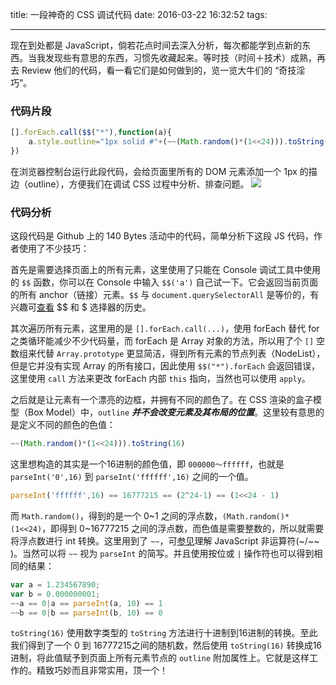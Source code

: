 title: 一段神奇的 CSS 调试代码
date: 2016-03-22 16:32:52
tags:

---
现在到处都是 JavaScript，倘若花点时间去深入分析，每次都能学到点新的东西。当我发现些有意思的东西，习惯先收藏起来。等时技（时间＋技术）成熟，再去 Review 他们的代码，看一看它们是如何做到的，览一览大牛们的 “奇技淫巧”。
<!-- more -->
### 代码片段

```js
[].forEach.call($$("*"),function(a){
    a.style.outline="1px solid #"+(~~(Math.random()*(1<<24))).toString(16);
})
```
在浏览器控制台运行此段代码，会给页面里所有的 DOM 元素添加一个 1px 的描边（outline），方便我们在调试 CSS 过程中分析、排查问题。
![](http://ww1.sinaimg.cn/large/6057861cgy1fbzi0vggl6j21kw0vyq8s.jpg)


### 代码分析
这段代码是 Github 上的 140 Bytes 活动中的代码，简单分析下这段 JS 代码，作者使用了不少技巧：

首先是需要选择页面上的所有元素，这里使用了只能在 Console 调试工具中使用的 `$$` 函数，你可以在 Console 中输入 `$$('a')` 自己试一下。它会返回当前页面的所有 anchor（链接）元素。`$$` 与 `document.querySelectorAll` 是等价的，有兴趣可[查看](http://ourjs.com/detail/54ab768a5695544119000007) $$ 和 $ 选择器的历史。

其次遍历所有元素，这里用的是 `[].forEach.call(...)`，使用 forEach 替代 for 之类循环能减少不少代码量，而 forEach 是 Array 对象的方法，所以用了个 `[]` 空数组来代替 `Array.prototype` 更显简洁，得到所有元素的节点列表（NodeList），但是它并没有实现 Array 的所有接口，因此使用 `$$("*").forEach` 会返回错误，这里使用 `call` 方法来更改 forEach 内部 `this` 指向，当然也可以使用 `apply`。

之后就是让元素有一个漂亮的边框，并拥有不同的颜色了。在 CSS 渲染的盒子模型（Box Model）中，`outline` ***并不会改变元素及其布局的位置***。这里较有意思的是定义不同的颜色的色值：
```js
~~(Math.random()*(1<<24))).toString(16)
```
这里想构造的其实是一个16进制的颜色值，即 `000000～ffffff`，也就是 `parseInt('0',16)` 到 `parseInt('ffffff',16)` 之间的一个值。

```js
parseInt('ffffff',16) == 16777215 == (2^24-1) == (1<<24 - 1)
```

而 `Math.random()`，得到的是一个 0~1 之间的浮点数，`(Math.random()*(1<<24)`，即得到 0~16777215 之间的浮点数，而色值是需要整数的，所以就需要将浮点数进行 int 转换。这里用到了 `~~`，可[参见](http://www.jeffjade.com/2015/05/31/2015-05-31-javascript-operational%EF%BC%8Dsymbol/)理解 JavaScript 非运算符(~/~~ )。当然可以将 `~~` 视为 `parseInt` 的简写。并且使用按位或 `|` 操作符也可以得到相同的结果：

```js
var a = 1.234567890;
var b = 0.000000001;
~~a == 0|a == parseInt(a, 10) == 1
~~b == 0|b == parseInt(b, 10) == 0
```
`toString(16)` 使用数字类型的 `toString` 方法进行十进制到16进制的转换。至此我们得到了一个 0 到 16777215之间的随机数，然后使用 `toString(16)` 转换成16进制，将此值赋予到页面上所有元素节点的 `outline` 附加属性上。它就是这样工作的。精致巧妙而且非常实用，顶一个！
